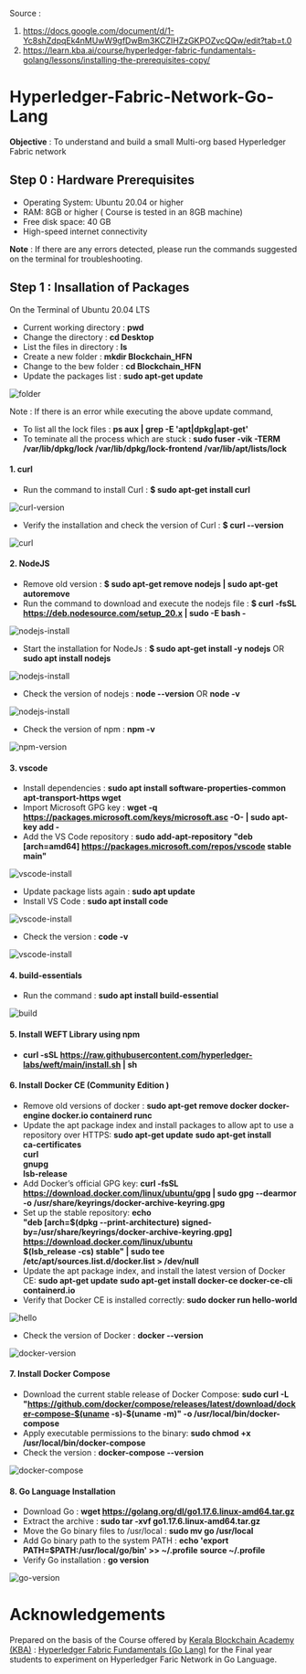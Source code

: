 Source : 
1. https://docs.google.com/document/d/1-Yc8shZdpqEk4nMUwW9gfDwBm3KCZIHZzGKPOZvcQQw/edit?tab=t.0
2. https://learn.kba.ai/course/hyperledger-fabric-fundamentals-golang/lessons/installing-the-prerequisites-copy/

# Hyperledger-Fabric-Network-Go-Lang
**Objective** : To understand and build a small Multi-org based Hyperledger Fabric network 

## Step 0 : Hardware Prerequisites
- Operating System: Ubuntu 20.04 or higher
- RAM: 8GB or higher ( Course is tested in an 8GB machine)
- Free disk space: 40 GB
- High-speed internet connectivity

**Note** : If there are any errors detected, please run the commands suggested on the terminal for troubleshooting.

## Step 1 : Insallation of Packages
On the Terminal of Ubuntu 20.04 LTS
- Current working directory : **pwd**
- Change the directory : **cd Desktop**
- List the files in directory : **ls**
- Create a new folder : **mkdir Blockchain_HFN**
- Change to the bew folder : **cd Blockchain_HFN**
- Update the packages list : **sudo apt-get update**

![folder](https://github.com/LifnaJos/Hyperledger-Fabric-Network-Go-Lang/blob/main/folder.png)  

Note : If there is an error while executing the above update command, 
- To list all the lock files : **ps aux | grep -E 'apt|dpkg|apt-get'** 
- To teminate all the process which are stuck : **sudo fuser -vik -TERM /var/lib/dpkg/lock /var/lib/dpkg/lock-frontend /var/lib/apt/lists/lock** 

#### 1. curl
- Run the command to install Curl : **$ sudo apt-get install curl**
  
![curl-version](https://github.com/LifnaJos/Hyperledger-Fabric-Network-Go-Lang/blob/main/curl-1.png)

- Verify the installation and check the version of Curl : **$ curl --version**

![curl](https://github.com/LifnaJos/Hyperledger-Fabric-Network-Go-Lang/blob/main/curl-2.png)
  
#### 2. NodeJS
- Remove old version : **$ sudo apt-get remove nodejs | sudo apt-get autoremove**
- Run the command to download and execute the nodejs file : **$ curl -fsSL https://deb.nodesource.com/setup_20.x | sudo -E bash -**

![nodejs-install](https://github.com/LifnaJos/Hyperledger-Fabric-Network-Go-Lang/blob/main/nodejs-1.png)

- Start the installation for NodeJs :
  **$ sudo apt-get install -y nodejs**
  OR
  **sudo apt install nodejs**

![nodejs-install](https://github.com/LifnaJos/Hyperledger-Fabric-Network-Go-Lang/blob/main/nodejs-2.png)

- Check the version of nodejs : **node --version** OR **node -v**

![nodejs-install](https://github.com/LifnaJos/Hyperledger-Fabric-Network-Go-Lang/blob/main/nodejs-3.png)

- Check the version of npm : **npm -v**

![npm-version](https://github.com/LifnaJos/Hyperledger-Fabric-Network-Go-Lang/blob/main/npm-version.png)
  

#### 3. vscode
- Install dependencies : **sudo apt install software-properties-common apt-transport-https wget**
- Import Microsoft GPG key : **wget -q https://packages.microsoft.com/keys/microsoft.asc -O- | sudo apt-key add -**
- Add the VS Code repository : **sudo add-apt-repository "deb [arch=amd64] https://packages.microsoft.com/repos/vscode stable main"**

![vscode-install](https://github.com/LifnaJos/Hyperledger-Fabric-Network-Go-Lang/blob/main/vscode-install.png)

- Update package lists again : **sudo apt update**
- Install VS Code : **sudo apt install code**

![vscode-install](https://github.com/LifnaJos/Hyperledger-Fabric-Network-Go-Lang/blob/main/vscode-install2.png)

- Check the version : **code -v**

![vscode-install](https://github.com/LifnaJos/Hyperledger-Fabric-Network-Go-Lang/blob/main/vscode-instll-3.png)

#### 4. build-essentials
- Run the command : **sudo apt install build-essential**

![build](https://github.com/LifnaJos/Hyperledger-Fabric-Network-Go-Lang/blob/main/build.png)

#### 5. Install WEFT Library using npm
- **curl -sSL https://raw.githubusercontent.com/hyperledger-labs/weft/main/install.sh | sh**

#### 6. Install Docker CE (Community Edition )
- Remove old versions of docker : **sudo apt-get remove docker docker-engine docker.io containerd runc**
- Update the apt package index and install packages to allow apt to use a repository over HTTPS:
  **sudo apt-get update**
  **sudo apt-get install \
    ca-certificates \
    curl \
    gnupg \
    lsb-release**
- Add Docker’s official GPG key:
  **curl -fsSL https://download.docker.com/linux/ubuntu/gpg | sudo gpg --dearmor -o /usr/share/keyrings/docker-archive-keyring.gpg**
- Set up the stable repository:
  **echo \
  "deb [arch=$(dpkg --print-architecture) signed-by=/usr/share/keyrings/docker-archive-keyring.gpg] https://download.docker.com/linux/ubuntu \
  $(lsb_release -cs) stable" | sudo tee /etc/apt/sources.list.d/docker.list > /dev/null**
- Update the apt package index, and install the latest version of Docker CE:
  **sudo apt-get update**
  **sudo apt-get install docker-ce docker-ce-cli containerd.io**
- Verify that Docker CE is installed correctly:
  **sudo docker run hello-world**

![hello](https://github.com/LifnaJos/Hyperledger-Fabric-Network-Go-Lang/blob/main/docker-hello.png)

- Check the version of Docker : **docker --version**

![docker-version](https://github.com/LifnaJos/Hyperledger-Fabric-Network-Go-Lang/blob/main/docker-version.png)

#### 7. Install Docker Compose
- Download the current stable release of Docker Compose:
  **sudo curl -L "https://github.com/docker/compose/releases/latest/download/docker-compose-$(uname -s)-$(uname -m)" -o /usr/local/bin/docker-compose**
- Apply executable permissions to the binary:  **sudo chmod +x /usr/local/bin/docker-compose**
- Check the version : **docker-compose --version**

![docker-compose](https://github.com/LifnaJos/Hyperledger-Fabric-Network-Go-Lang/blob/main/docker-compose.png)

#### 8. Go Language Installation
- Download Go : **wget https://golang.org/dl/go1.17.6.linux-amd64.tar.gz**
- Extract the archive : **sudo tar -xvf go1.17.6.linux-amd64.tar.gz**
- Move the Go binary files to /usr/local : **sudo mv go /usr/local**
- Add Go binary path to the system PATH :
  **echo 'export PATH=$PATH:/usr/local/go/bin' >> ~/.profile**
 	**source ~/.profile**
- Verify Go installation : **go version**

![go-version](https://github.com/LifnaJos/Hyperledger-Fabric-Network-Go-Lang/blob/main/go-version.png)

# Acknowledgements
Prepared on the basis of the Course offered by [Kerala Blockchain Academy (KBA)](https://kba.ai/) : [Hyperledger Fabric Fundamentals (Go Lang)](https://learn.kba.ai/course/hyperledger-fabric-fundamentals-golang/) for the Final year students to experiment on Hyperledger Faric Network in Go Language.
